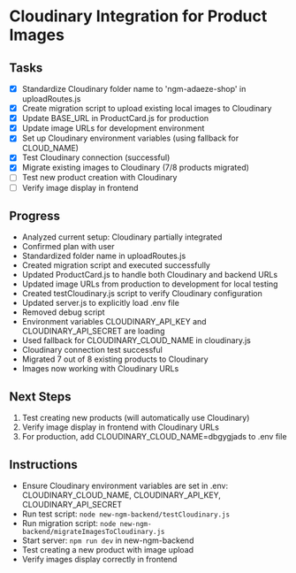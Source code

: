 # Cloudinary Integration for Product Images

## Tasks
- [x] Standardize Cloudinary folder name to 'ngm-adaeze-shop' in uploadRoutes.js
- [x] Create migration script to upload existing local images to Cloudinary
- [x] Update BASE_URL in ProductCard.js for production
- [x] Update image URLs for development environment
- [x] Set up Cloudinary environment variables (using fallback for CLOUD_NAME)
- [x] Test Cloudinary connection (successful)
- [x] Migrate existing images to Cloudinary (7/8 products migrated)
- [ ] Test new product creation with Cloudinary
- [ ] Verify image display in frontend

## Progress
- Analyzed current setup: Cloudinary partially integrated
- Confirmed plan with user
- Standardized folder name in uploadRoutes.js
- Created migration script and executed successfully
- Updated ProductCard.js to handle both Cloudinary and backend URLs
- Updated image URLs from production to development for local testing
- Created testCloudinary.js script to verify Cloudinary configuration
- Updated server.js to explicitly load .env file
- Removed debug script
- Environment variables CLOUDINARY_API_KEY and CLOUDINARY_API_SECRET are loading
- Used fallback for CLOUDINARY_CLOUD_NAME in cloudinary.js
- Cloudinary connection test successful
- Migrated 7 out of 8 existing products to Cloudinary
- Images now working with Cloudinary URLs

## Next Steps
1. Test creating new products (will automatically use Cloudinary)
2. Verify image display in frontend with Cloudinary URLs
3. For production, add CLOUDINARY_CLOUD_NAME=dbgygjads to .env file

## Instructions
- Ensure Cloudinary environment variables are set in .env: CLOUDINARY_CLOUD_NAME, CLOUDINARY_API_KEY, CLOUDINARY_API_SECRET
- Run test script: `node new-ngm-backend/testCloudinary.js`
- Run migration script: `node new-ngm-backend/migrateImagesToCloudinary.js`
- Start server: `npm run dev` in new-ngm-backend
- Test creating a new product with image upload
- Verify images display correctly in frontend
